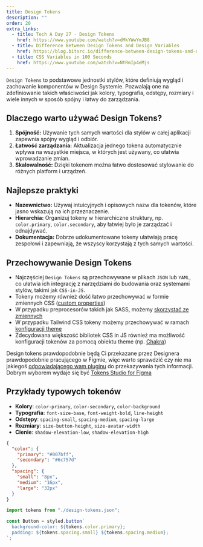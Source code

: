 ```yaml
---
title: Design Tokens
description: ""
order: 20
extra_links:
  - title: Tech A Day 27 - Design Tokens
    href: https://www.youtube.com/watch?v=dMkYWwYmJB8
  - title: Difference Between Design Tokens and Design Variables
    href: https://blog.bitsrc.io/difference-between-design-tokens-and-design-variables-in-css-8809b7f3b5c8
  - title: CSS Variables in 100 Seconds
    href: https://www.youtube.com/watch?v=NtRmIp4eMjs
---
```


`Design Tokens` to podstawowe jednostki stylów, które definiują wygląd i zachowanie komponentów w Design Systemie. Pozwalają one na zdefiniowanie takich właściwości jak kolory, typografia, odstępy, rozmiary i wiele innych w sposób spójny i łatwy do zarządzania.

## Dlaczego warto używać Design Tokens?

1. **Spójność:** Używanie tych samych wartości dla stylów w całej aplikacji zapewnia spójny wygląd i odbiór.
2. **Łatwość zarządzania:** Aktualizacja jednego tokena automatycznie wpływa na wszystkie miejsca, w których jest używany, co ułatwia wprowadzanie zmian.
3. **Skalowalność:** Dzięki tokenom można łatwo dostosować stylowanie do różnych platform i urządzeń.

## Najlepsze praktyki

- **Nazewnictwo:** Używaj intuicyjnych i opisowych nazw dla tokenów, które jasno wskazują na ich przeznaczenie.
- **Hierarchia:** Organizuj tokeny w hierarchiczne struktury, np. `color.primary`, `color.secondary`, aby łatwiej było je zarządzać i odnajdywać.
- **Dokumentacja:** Dobrze udokumentowane tokeny ułatwiają pracę zespołowi i zapewniają, że wszyscy korzystają z tych samych wartości.

## Przechowywanie Design Tokens

- Najczęściej `Design Tokens` są przechowywane w plikach `JSON` lub `YAML`, co ułatwia ich integrację z narzędziami do budowania oraz systemami stylów, takimi jak `CSS-in-JS`.
- Tokeny możemy również dość łatwo przechowywać w formie zmiennych CSS ([custom properties](https://developer.mozilla.org/en-US/docs/Web/CSS/--*))
- W przypadku preprocesorów takich jak SASS, możemy [skorzystać ze zmiennych](https://sass-lang.com/documentation/variables/)
- W przypadku Tailwind CSS tokeny możemy przechowywać w ramach [konfiguracji theme](https://tailwindcss.com/docs/theme)
- Zdecydowana większość bibliotek CSS in JS również ma możliwość konfiguracji tokenów za pomocą obiektu theme (np. [Chakra](https://v2.chakra-ui.com/docs/styled-system/customize-theme))

Design tokens prawdopodobnie będą Ci przekazane przez Designera prawdopodobnie pracującego w Figmie, więc warto sprawdzić czy nie ma jakiegoś [odpowiadającego wam pluginu](https://www.figma.com/community/tag/design%20tokens/plugins) do przekazywania tych informacji. Dobrym wyborem wydaje się być [Tokens Studio for Figma](https://www.figma.com/community/plugin/843461159747178978/tokens-studio-for-figma-figma-tokens)

## Przykłady typowych tokenów

- **Kolory**: `color-primary`, `color-secondary`, `color-background`
- **Typografia**: `font-size-base`, `font-weight-bold`, `line-height`
- **Odstępy**: `spacing-small`, `spacing-medium`, `spacing-large`
- **Rozmiary**: `size-button-height`, `size-avatar-width`
- **Cienie**: `shadow-elevation-low`, `shadow-elevation-high`

```json
{
  "color": {
    "primary": "#007bff",
    "secondary": "#6c757d"
  },
  "spacing": {
    "small": "8px",
    "medium": "16px",
    "large": "32px"
  }
}
```

```js
import tokens from "./design-tokens.json";

const Button = styled.button`
  background-color: ${tokens.color.primary};
  padding: ${tokens.spacing.small} ${tokens.spacing.medium};
`;
```
